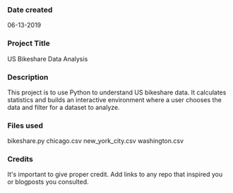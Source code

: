 ### Date created
06-13-2019

### Project Title
US Bikeshare Data Analysis

### Description
This project is to use Python to understand US bikeshare data. It calculates statistics and builds an interactive environment where a user chooses the data and filter for a dataset to analyze.

### Files used
bikeshare.py
chicago.csv
new_york_city.csv
washington.csv

### Credits
It's important to give proper credit. Add links to any repo that inspired you or blogposts you consulted.

